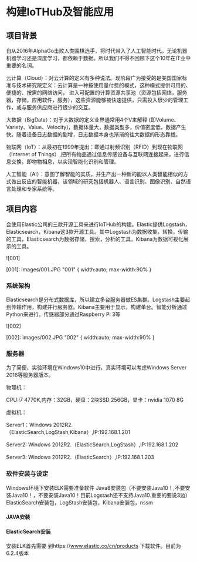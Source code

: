 # 构建IoTHub及智能应用

## 项目背景
自从2016年AlphaGo击败人类围棋选手，将时代带入了人工智能时代。无论机器机器学习还是深度学习，都依赖于数据。所以我们不得不回顾下这个10年在IT业中重要的名词。

云计算（Cloud）：对云计算的定义有多种说法。现阶段广为接受的是美国国家标准与技术研究院定义：云计算是一种按使用量付费的模式，这种模式提供可用的、便捷的、按需的网络访问， 进入可配置的计算资源共享池（资源包括网络，服务器，存储，应用软件，服务），这些资源能够被快速提供，只需投入很少的管理工作，或与服务供应商进行很少的交互。 

大数据（BigData）：对于大数据的定义业界通常用4个V来解释 (即Volume、Variety、Value、Velocity)，数据体量大，数据类型多，价值密度低，数据产生快。随着设备日志数据的剧增，日志数据本身也渐渐的往大数据的形态靠拢。

物联网（IoT）：从最初在1999年提出：即通过射频识别（RFID）到现在物联网（Internet of Things）,把所有物品通过信息传感设备与互联网连接起来，进行信息交换，即物物相息，以实现智能化识别和管理。

人工智能（AI）：意图了解智能的实质，并生产出一种新的能以人类智能相似的方式做出反应的智能机器，该领域的研究包括机器人、语言识别、图像识别、自然语言处理和专家系统等。


## 项目内容
会使用Elastic公司的三款开源工具来进行IoTHub的构建。Elastic提供Logstash，Elasticsearch，Kibana这3款开源工具。其中Logstash为数据收集，转换，传输的工具，Elasticsearch为数据存储，搜索，分析的工具，Kibana为数据可视化展示的工具。

![001]

[001]: images/001.JPG "001" { width:auto; max-width:90% }

### 系统架构
Elasticsearch是分布式数据库，所以建立多台服务器做ES集群。Logstash主要起到传输作用，构建并行服务器。Kibana主要用于显示，构建单台。智能分析通过Python来进行。传感器部分通过Raspberry Pi 3等

![002]

[002]: images/002.JPG "002" { width:auto; max-width:90% }

### 服务器
为了简便，实验环境在Windows10中进行，真实环境可以考虑Windows Server 2016等服务器版本。

物理机：

CPU:I7 4770K,内存：32GB，硬盘：2块SSD 256GB，显卡：nvidia 1070 8G

虚拟机：

Server1：Windows 2012R2.（ElasticSearch,LogStash,Kibana）,IP:192.168.1.201

Server2: Windows 2012R2.（ElasticSearch,LogStash）,IP:192.168.1.202

Server3: Windows 2012R2.（ElasticSearch）,IP:192.168.1.203

### 软件安装与设定
Windows环境下安装ELK需要准备软件
Java8安装包（不要安装Java10！,不要安装Java10！，不要安装Java10！目前Logstash还不支持Java10.重要的要说3边）
ElasticSearch安装包，LogStash安装包，Kibana安装包，nssm


#### JAVA安装




#### ElasticSearch安装
安装ELK首先需要
到https://www.elastic.co/cn/products 下载软件。目前为6.2.4版本



